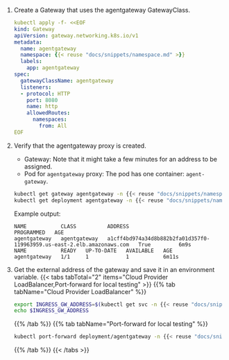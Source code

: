 1. Create a Gateway that uses the agentgateway GatewayClass. 
   ```yaml
   kubectl apply -f- <<EOF
   kind: Gateway
   apiVersion: gateway.networking.k8s.io/v1
   metadata:
     name: agentgateway
     namespace: {{< reuse "docs/snippets/namespace.md" >}}
     labels:
       app: agentgateway
   spec:
     gatewayClassName: agentgateway
     listeners:
     - protocol: HTTP
       port: 8080
       name: http
       allowedRoutes:
         namespaces:
           from: All
   EOF
   ```
   
2. Verify that the agentgateway proxy is created. 

   * Gateway: Note that it might take a few minutes for an address to be assigned.
   * Pod for `agentgateway` proxy: The pod has one container: `agent-gateway`.

   ```sh
   kubectl get gateway agentgateway -n {{< reuse "docs/snippets/namespace.md" >}}
   kubectl get deployment agentgateway -n {{< reuse "docs/snippets/namespace.md" >}}
   ```
   
   Example output: 
   ```
   NAME           CLASS          ADDRESS                                                                  PROGRAMMED   AGE
   agentgateway   agentgateway   a1cff4bd974a34d8b882b2fa01d357f0-119963959.us-east-2.elb.amazonaws.com   True         6m9s
   NAME           READY   UP-TO-DATE   AVAILABLE   AGE
   agentgateway   1/1     1            1           6m11s
   ```

3. Get the external address of the gateway and save it in an environment variable.
   {{< tabs tabTotal="2" items="Cloud Provider LoadBalancer,Port-forward for local testing" >}}
   {{% tab tabName="Cloud Provider LoadBalancer" %}}
   ```sh
   export INGRESS_GW_ADDRESS=$(kubectl get svc -n {{< reuse "docs/snippets/namespace.md" >}} agentgateway -o jsonpath="{.status.loadBalancer.ingress[0]['hostname','ip']}")
   echo $INGRESS_GW_ADDRESS  
   ```
   {{% /tab %}}
   {{% tab tabName="Port-forward for local testing" %}}
   ```sh
   kubectl port-forward deployment/agentgateway -n {{< reuse "docs/snippets/namespace.md" >}} 8080:8080
   ```
   {{% /tab %}}
   {{< /tabs >}}